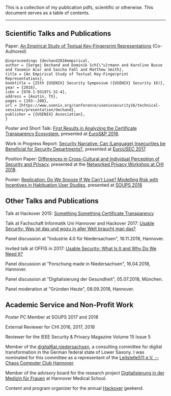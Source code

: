 This is a collection of my publication pdfs, scientific or otherwise. This document serves as a table of contents.

---

## Scientific Talks and Publications

Paper: [An Empirical Study of Textual Key-Fingerprint Representations](https://www.usenix.org/conference/usenixsecurity16/technical-sessions/presentation/dechand) (Co-Authored)
```
@inproceedings {dechand2016empirical,
author = {Sergej Dechand and Dominik Sch{\"u}rmann and Karoline Busse and Yasemin Acar and Sascha Fahl and Matthew Smith},
title = {An Empirical Study of Textual Key-Fingerprint Representations},
booktitle = {25th {USENIX} Security Symposium ({USENIX} Security 16)},
year = {2016},
isbn = {978-1-931971-32-4},
address = {Austin, TX},
pages = {193--208},
url = {https://www.usenix.org/conference/usenixsecurity16/technical-sessions/presentation/dechand},
publisher = {{USENIX} Association},
}
```

Poster and Short Talk: [First Results in Analyzing the Certificate Transparency Ecosystem](./busse2016poster/), presented at [EuroS&P 2016](https://www.ieee-security.org/TC/EuroSP2016/program-posters.php).

Work in Progress Report: [Security Narrative: Can (Language) Insecurities be Beneficial for Security Departments?](./securitynarrative.pdf), presented at [EuroUSEC 2017](https://usec.cispa.uni-saarland.de/eurousec17/).

Position Paper: [Differences in Cross-Cultural and Individual Perception of Security and Privacy](./busse2017differences.pdf), presented at the [Networked Privacy Workshop at CHI 2018](https://networkedprivacy2018.wordpress.com/position-papers/).

Poster: [Replication: Do We Snooze If We Can't Lose? Modelling Risk with Incentives in Habituation User Studies](./busse2018replication/), presented at [SOUPS 2018](https://www.usenix.org/conference/soups2018/poster-session)

## Other Talks and Publications

Talk at Hackover 2015: [Something Something Certificate Transparency](./ct-hackover.pdf)

Talk at Fachschaft Informatik Uni Hannover and Hackover 2017: [Usable Security: Was ist das und wozu in aller Welt braucht man das?](./usec-hackover.pdf)

Panel discussion at "Industrie 4.0 für Niedersachsen", 16.11.2018, Hannover.

Invited talk at OFFIS in 2017: [Usable Security: What Is It and Why Do We Need It?](./offis.pdf)

Panel discussion at "Forschung made in Niedersachsen", 16.04.2018, Hannover.

Panel discussion at "Digitalisierung der Gesundheit", 05.07.2018, München.

Panel moderation at "Gründen Heute", 08.09.2018, Hannover.

## Academic Service and Non-Profit Work

Poster PC Member at SOUPS 2017 and 2018

External Reviewer for CHI 2016, 2017, 2018

Reviewer for the IEEE Security & Privacy Magazine Volume 15 Issue 5


Member of the [digitalRat.niedersachsen](http://www.mw.niedersachsen.de/startseite/digitalisierung/digitalratniedersachsen/digitalratniedersachsen-150476.html), a consulting committee for digital transformation in the German federal state of Lower Saxony. I was nominated for this committee as a representant of the [Leitstelle511 e.V. -- Chaos Computer Club Hannover](https://hannover.ccc.de/).

Member of the advisory board for the research project [Digitalisierung in der Medizin für Frauen](https://www.mh-hannover.de/digimedfrauen.html) at Hannover Medical School.

Content and program organizer for the annual [Hackover](https://hackover.de/) geekend.

